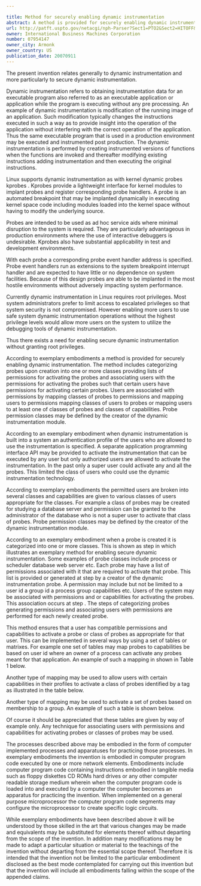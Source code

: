 ```yaml
---

title: Method for securely enabling dynamic instrumentation
abstract: A method is provided for securely enabling dynamic instrumentation. The method includes categorizing probes, upon creation, into one or more classes, providing lists of permissions for activating the probes and associating users with the permissions for activating the probes, such that certain users have permissions for activating certain probes. Users are associated with permissions by mapping classes of probes to permissions and mapping users to permissions, mapping classes of users to probes, or mapping users to at least one of classes of probes and classes of capabilities.
url: http://patft.uspto.gov/netacgi/nph-Parser?Sect1=PTO2&Sect2=HITOFF&p=1&u=%2Fnetahtml%2FPTO%2Fsearch-adv.htm&r=1&f=G&l=50&d=PALL&S1=07954147&OS=07954147&RS=07954147
owner: International Business Machines Corporation
number: 07954147
owner_city: Armonk
owner_country: US
publication_date: 20070911
---
```

The present invention relates generally to dynamic instrumentation and more particularly to secure dynamic instrumentation.

Dynamic instrumentation refers to obtaining instrumentation data for an executable program also referred to as an executable application or application while the program is executing without any pre processing. An example of dynamic instrumentation is modification of the running image of an application. Such modification typically changes the instructions executed in such a way as to provide insight into the operation of the application without interfering with the correct operation of the application. Thus the same executable program that is used in a production environment may be executed and instrumented post production. The dynamic instrumentation is performed by creating instrumented versions of functions when the functions are invoked and thereafter modifying existing instructions adding instrumentation and then executing the original instructions.

Linux supports dynamic instrumentation as with kernel dynamic probes kprobes . Kprobes provide a lightweight interface for kernel modules to implant probes and register corresponding probe handlers. A probe is an automated breakpoint that may be implanted dynamically in executing kernel space code including modules loaded into the kernel space without having to modify the underlying source.

Probes are intended to be used as ad hoc service aids where minimal disruption to the system is required. They are particularly advantageous in production environments where the use of interactive debuggers is undesirable. Kprobes also have substantial applicability in test and development environments.

With each probe a corresponding probe event handler address is specified. Probe event handlers run as extensions to the system breakpoint interrupt handler and are expected to have little or no dependence on system facilities. Because of this design probes are able to be implanted in the most hostile environments without adversely impacting system performance.

Currently dynamic instrumentation in Linux requires root privileges. Most system administrators prefer to limit access to escalated privileges so that system security is not compromised. However enabling more users to use safe system dynamic instrumentation operations without the highest privilege levels would allow more users on the system to utilize the debugging tools of dynamic instrumentation.

Thus there exists a need for enabling secure dynamic instrumentation without granting root privileges.

According to exemplary embodiments a method is provided for securely enabling dynamic instrumentation. The method includes categorizing probes upon creation into one or more classes providing lists of permissions for activating the probes and associating users with the permissions for activating the probes such that certain users have permissions for activating certain probes. Users are associated with permissions by mapping classes of probes to permissions and mapping users to permissions mapping classes of users to probes or mapping users to at least one of classes of probes and classes of capabilities. Probe permission classes may be defined by the creator of the dynamic instrumentation module.

According to an exemplary embodiment when dynamic instrumentation is built into a system an authentication profile of the users who are allowed to use the instrumentation is specified. A separate application programming interface API may be provided to activate the instrumentation that can be executed by any user but only authorized users are allowed to activate the instrumentation. In the past only a super user could activate any and all the probes. This limited the class of users who could use the dynamic instrumentation technology.

According to exemplary embodiments the permitted users are broken into several classes and capabilities are given to various classes of users appropriate for the classes. For example a class of probes may be created for studying a database server and permission can be granted to the administrator of the database who is not a super user to activate that class of probes. Probe permission classes may be defined by the creator of the dynamic instrumentation module.

According to an exemplary embodiment when a probe is created it is categorized into one or more classes. This is shown as step in which illustrates an exemplary method for enabling secure dynamic instrumentation. Some examples of probe classes include process or scheduler database web server etc. Each probe may have a list of permissions associated with it that are required to activate that probe. This list is provided or generated at step by a creator of the dynamic instrumentation probe. A permission may include but not be limited to a user id a group id a process group capabilities etc. Users of the system may be associated with permissions and or capabilities for activating the probes. This association occurs at step . The steps of categorizing probes generating permissions and associating users with permissions are performed for each newly created probe.

This method ensures that a user has compatible permissions and capabilities to activate a probe or class of probes as appropriate for that user. This can be implemented in several ways by using a set of tables or matrixes. For example one set of tables may map probes to capabilities be based on user id where an owner of a process can activate any probes meant for that application. An example of such a mapping in shown in Table 1 below.

Another type of mapping may be used to allow users with certain capabilities in their profiles to activate a class of probes identified by a tag as illustrated in the table below.

Another type of mapping may be used to activate a set of probes based on membership to a group. An example of such a table is shown below.

Of course it should be appreciated that these tables are given by way of example only. Any technique for associating users with permissions and capabilities for activating probes or classes of probes may be used.

The processes described above may be embodied in the form of computer implemented processes and apparatuses for practicing those processes. In exemplary embodiments the invention is embodied in computer program code executed by one or more network elements. Embodiments include computer program code containing instructions embodied in tangible media such as floppy diskettes CD ROMs hard drives or any other computer readable storage medium wherein when the computer program code is loaded into and executed by a computer the computer becomes an apparatus for practicing the invention. When implemented on a general purpose microprocessor the computer program code segments may configure the microprocessor to create specific logic circuits.

While exemplary embodiments have been described above it will be understood by those skilled in the art that various changes may be made and equivalents may be substituted for elements thereof without departing from the scope of the invention. In addition many modifications may be made to adapt a particular situation or material to the teachings of the invention without departing from the essential scope thereof. Therefore it is intended that the invention not be limited to the particular embodiment disclosed as the best mode contemplated for carrying out this invention but that the invention will include all embodiments falling within the scope of the appended claims.

